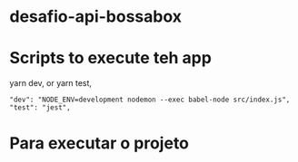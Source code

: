 # desafio-api-bossabox

# Scripts to execute teh app

yarn dev,
or
yarn test,

    "dev": "NODE_ENV=development nodemon --exec babel-node src/index.js",
    "test": "jest",

   # Para executar o projeto
     
